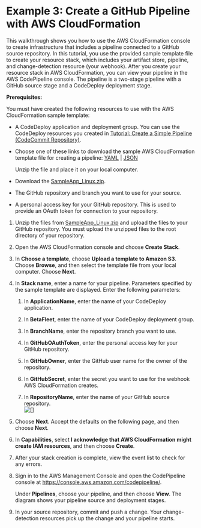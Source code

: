 # Example 3: Create a GitHub Pipeline with AWS CloudFormation<a name="tutorials-cloudformation-github"></a>

This walkthrough shows you how to use the AWS CloudFormation console to create infrastructure that includes a pipeline connected to a GitHub source repository\. In this tutorial, you use the provided sample template file to create your resource stack, which includes your artifact store, pipeline, and change\-detection resource \(your webhook\)\. After you create your resource stack in AWS CloudFormation, you can view your pipeline in the AWS CodePipeline console\. The pipeline is a two\-stage pipeline with a GitHub source stage and a CodeDeploy deployment stage\.

**Prerequisites:**

You must have created the following resources to use with the AWS CloudFormation sample template:
+ A CodeDeploy application and deployment group\. You can use the CodeDeploy resources you created in [Tutorial: Create a Simple Pipeline \(CodeCommit Repository\)](tutorials-simple-codecommit.md)\.
+ Choose one of these links to download the sample AWS CloudFormation template file for creating a pipeline: [YAML](samples/codepipeline-github-events-yaml.zip) \| [JSON](samples/codepipeline-github-events-json.zip)

  Unzip the file and place it on your local computer\.
+ Download the [SampleApp\_Linux\.zip](samples/SampleApp_Linux.zip)\.
+ The GitHub repository and branch you want to use for your source\.
+ A personal access key for your GitHub repository\. This is used to provide an OAuth token for connection to your repository\.

1. Unzip the files from [SampleApp\_Linux\.zip](https://s3.amazonaws.com/aws-codedeploy-us-east-1/samples/latest/SampleApp_Linux.zip) and upload the files to your GitHub repository\. You must upload the unzipped files to the root directory of your repository\.

1. Open the AWS CloudFormation console and choose **Create Stack**\.

1. In **Choose a template**, choose **Upload a template to Amazon S3**\. Choose **Browse**, and then select the template file from your local computer\. Choose **Next**\.

1. In **Stack name**, enter a name for your pipeline\. Parameters specified by the sample template are displayed\. Enter the following parameters: 

   1. In **ApplicationName**, enter the name of your CodeDeploy application\.

   1. In **BetaFleet**, enter the name of your CodeDeploy deployment group\.

   1. In **BranchName**, enter the repository branch you want to use\.

   1. In **GitHubOAuthToken**, enter the personal access key for your GitHub repository\.

   1. In **GitHubOwner**, enter the GitHub user name for the owner of the repository\.

   1. In **GitHubSecret**, enter the secret you want to use for the webhook AWS CloudFormation creates\.

   1. In **RepositoryName**, enter the name of your GitHub source repository\.  
![\[\]](http://docs.aws.amazon.com/codepipeline/latest/userguide/images/create-stack-github-pipeline.png)

1. Choose **Next**\. Accept the defaults on the following page, and then choose **Next**\.

1. In **Capabilities**, select **I acknowledge that AWS CloudFormation might create IAM resources**, and then choose **Create**\.

1. After your stack creation is complete, view the event list to check for any errors\.

1. Sign in to the AWS Management Console and open the CodePipeline console at [https://console\.aws\.amazon\.com/codepipeline/](https://console.aws.amazon.com/codepipeline/)\.

   Under **Pipelines**, choose your pipeline, and then choose **View**\. The diagram shows your pipeline source and deployment stages\.

1. In your source repository, commit and push a change\. Your change\-detection resources pick up the change and your pipeline starts\.
